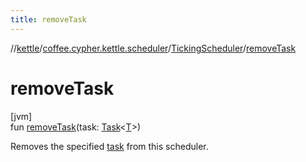 ```yaml
---
title: removeTask
---
```

//[kettle](../../../index.html)/[coffee.cypher.kettle.scheduler](../index.html)/[TickingScheduler](index.html)/[removeTask](remove-task.html)



# removeTask



[jvm]\
fun [removeTask](remove-task.html)(task: [Task](../-task/index.html)&lt;[T](index.html)&gt;)



Removes the specified [task](remove-task.html) from this scheduler.




